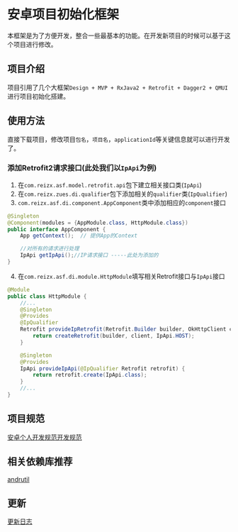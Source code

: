 # 安卓项目初始化框架
本框架是为了方便开发，整合一些最基本的功能。在开发新项目的时候可以基于这个项目进行修改。

## 项目介绍
项目引用了几个大框架`Design + MVP + RxJava2 + Retrofit + Dagger2 + QMUI`进行项目初始化搭建。

## 使用方法
直接下载项目，修改项目`包名`，`项目名`，`applicationId`等关键信息就可以进行开发了。

### 添加Retrofit2请求接口(此处我们以`IpApi`为例)
1. 在`com.reizx.asf.model.retrofit.api`包下建立相关接口类(`IpApi`)
2. 在`com.reizx.zues.di.qualifier`包下添加相关的`qualifier`类(`IpQualifier`)
3. `com.reizx.asf.di.component.AppComponent`类中添加相应的`component`接口
```java
@Singleton
@Component(modules = {AppModule.class, HttpModule.class})
public interface AppComponent {
    App getContext();  // 提供App的Context

    //对所有的请求进行处理
    IpApi getIpApi();//IP请求接口 -----此处为添加的
}
```
4. 在`com.reizx.asf.di.module.HttpModule`填写相关Retrofit接口与`IpApi`接口
```java
@Module
public class HttpModule {
    //...
    @Singleton
    @Provides
    @IpQualifier
    Retrofit provideIpRetrofit(Retrofit.Builder builder, OkHttpClient client) {
        return createRetrofit(builder, client, IpApi.HOST);
    }

    @Singleton
    @Provides
    IpApi provideIpApi(@IpQualifier Retrofit retrofit) {
        return retrofit.create(IpApi.class);
    }
    //...
}
```

## 项目规范
[安卓个人开发规范开发规范](https://kigkrazy.github.io/android/2018/01/11/android-develop-framework/)

## 相关依赖库推荐
[andrutil](https://github.com/kigkrazy/andrutil)  

## 更新
[更新日志](UPDATE_LOG.md)